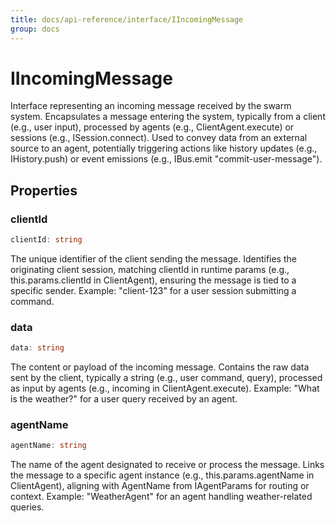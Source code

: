 ```yaml
---
title: docs/api-reference/interface/IIncomingMessage
group: docs
---
```


# IIncomingMessage

Interface representing an incoming message received by the swarm system.
Encapsulates a message entering the system, typically from a client (e.g., user input), processed by agents (e.g., ClientAgent.execute) or sessions (e.g., ISession.connect).
Used to convey data from an external source to an agent, potentially triggering actions like history updates (e.g., IHistory.push) or event emissions (e.g., IBus.emit "commit-user-message").

## Properties

### clientId

```ts
clientId: string
```

The unique identifier of the client sending the message.
Identifies the originating client session, matching clientId in runtime params (e.g., this.params.clientId in ClientAgent), ensuring the message is tied to a specific sender.
Example: "client-123" for a user session submitting a command.

### data

```ts
data: string
```

The content or payload of the incoming message.
Contains the raw data sent by the client, typically a string (e.g., user command, query), processed as input by agents (e.g., incoming in ClientAgent.execute).
Example: "What is the weather?" for a user query received by an agent.

### agentName

```ts
agentName: string
```

The name of the agent designated to receive or process the message.
Links the message to a specific agent instance (e.g., this.params.agentName in ClientAgent), aligning with AgentName from IAgentParams for routing or context.
Example: "WeatherAgent" for an agent handling weather-related queries.
